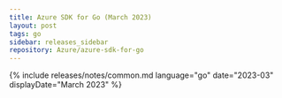 ```yaml
---
title: Azure SDK for Go (March 2023)
layout: post
tags: go
sidebar: releases_sidebar
repository: Azure/azure-sdk-for-go
---
```

{% include releases/notes/common.md language="go" date="2023-03" displayDate="March 2023" %}
